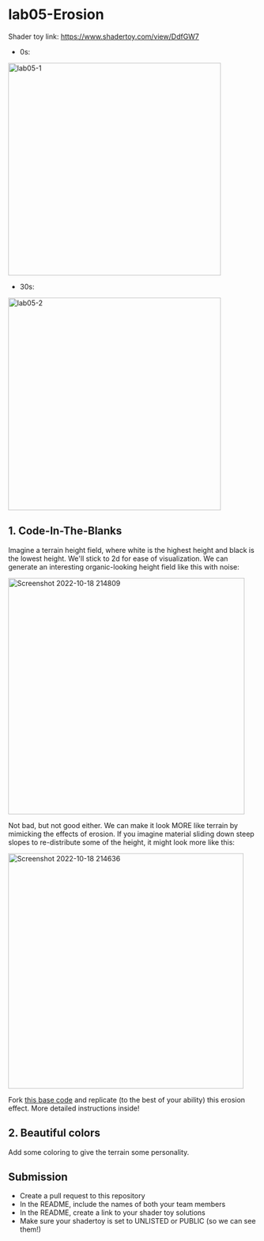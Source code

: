 # lab05-Erosion
Shader toy link: https://www.shadertoy.com/view/DdfGW7

- 0s:
<img width="430" alt="lab05-1" src="https://user-images.githubusercontent.com/33616958/196788849-fb3e99ad-a25b-47de-9e76-ae4541c35d3e.png">

- 30s:
<img width="430" alt="lab05-2" src="https://user-images.githubusercontent.com/33616958/196788855-b92c30ab-c404-4dd8-96f2-58123ade2e31.png">

## 1. Code-In-The-Blanks
Imagine a terrain height field, where white is the highest height and black is the lowest height. We'll stick to 2d for ease of visualization. We can generate an interesting organic-looking height field like this with noise:

<img width="478" alt="Screenshot 2022-10-18 214809" src="https://user-images.githubusercontent.com/1758825/196586616-18a3a244-22d3-4563-afd0-b4c1627bb42d.png">

Not bad, but not good either. We can make it look MORE like terrain by mimicking the effects of erosion. If you imagine material sliding down steep slopes to re-distribute some of the height, it might look more like this:

<img width="476" alt="Screenshot 2022-10-18 214636" src="https://user-images.githubusercontent.com/1758825/196586668-aa5aef65-d9fc-471a-8fb2-2580660f2b0b.png">

Fork [this base code](https://www.shadertoy.com/view/cdl3W4) and replicate (to the best of your ability) this erosion effect. More detailed instructions inside! 

## 2. Beautiful colors
Add some coloring to give the terrain some personality.

## Submission
- Create a pull request to this repository
- In the README, include the names of both your team members
- In the README, create a link to your shader toy solutions
- Make sure your shadertoy is set to UNLISTED or PUBLIC (so we can see them!)

